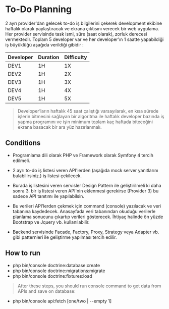 # To-Do Planning
2 ayrı provider'dan gelecek to-do iş bilgilerini çekerek development ekibine haftalık olarak paylaştıracak ve ekrana çıktısını verecek bir web uygulama.
Her provider servisinde task ismi, süre (saat olarak), zorluk derecesi vermektedir. Toplam 5 developer var ve her developer’ın 1 saatte yapabildiği iş büyüklüğü aşağıda verildiği gibidir :

|       Developer         |Duration                          |Difficulty                         |
|----------------|-------------------------------|-----------------------------|
|DEV1|1H|1X           |
|DEV2|1H|2X          |
|DEV3|1H|3X|
|DEV4|1H|4X|
|DEV5|1H|5X|

>Developer’ların haftalık 45 saat çalıştığı varsayılarak, en kısa sürede işlerin bitmesini sağlayan bir algoritma ile haftalık developer bazında iş yapma programını ve işin minimum toplam kaç haftada biteceğini ekrana basacak bir ara yüz hazırlanmalı.  
  
## Conditions
  
- Programlama dili olarak PHP ve Framework olarak Symfony 4 tercih edilmeli.  
  
- 2 ayrı to-do iş listesi veren API'lerden (aşağıda mock server yanıtlarını bulabilirsiniz.) iş listesi çekilecek.  
  
- Burada iş listesini veren servisler Design Pattern ile geliştirilmeli ki daha sonra 3. bir iş listesi veren API'nin eklenmesi gerekirse (Provider 3) bu sadece API tanıtımı ile yapılabilsin.  
  
- Bu verileri API’lerden çekmek için command (console) yazılacak ve veri tabanına kaydedecek. Anasayfada veri tabanından okuduğu verilerle planlama sonucunu çıkartıp verileri gösterecek. İhtiyaç halinde ön yüzde Bootstrap ve Jquery vb. kullanılabilir.  
  
- Backend servisinde Facade, Factory, Proxy, Strategy veya Adapter vb. gibi patternleri ile geliştirme yapılması tercih edilir.  

## How to run
- php bin/console doctrine:database:create
- php bin/console doctrine:migrations:migrate 
- php bin/console doctrine:fixtures:load

> After these steps, you should run console command to get data from APIs and save on database:
- php bin/console api:fetch [one/two | --empty 1]